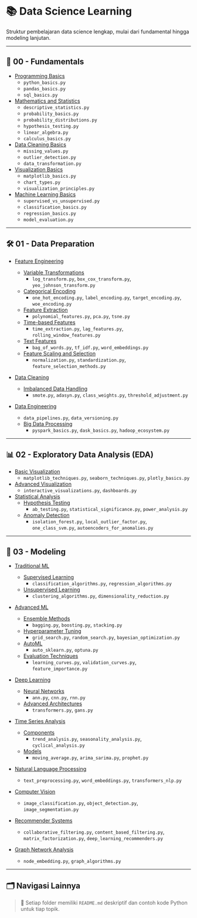 # 📚 Data Science Learning

Struktur pembelajaran data science lengkap, mulai dari fundamental hingga modeling lanjutan.

---

## 🧱 00 - Fundamentals

-   [Programming Basics](00_Fundamentals/Programming_Basics)
    -   `python_basics.py`
    -   `pandas_basics.py`
    -   `sql_basics.py`
-   [Mathematics and Statistics](00_Fundamentals/Mathematics_and_Statistics)
    -   `descriptive_statistics.py`
    -   `probability_basics.py`
    -   `probability_distributions.py`
    -   `hypothesis_testing.py`
    -   `linear_algebra.py`
    -   `calculus_basics.py`
-   [Data Cleaning Basics](00_Fundamentals/Data_Cleaning_Basics)
    -   `missing_values.py`
    -   `outlier_detection.py`
    -   `data_transformation.py`
-   [Visualization Basics](00_Fundamentals/Visualization_Basics)
    -   `matplotlib_basics.py`
    -   `chart_types.py`
    -   `visualization_principles.py`
-   [Machine Learning Basics](00_Fundamentals/Machine_Learning_Basics)
    -   `supervised_vs_unsupervised.py`
    -   `classification_basics.py`
    -   `regression_basics.py`
    -   `model_evaluation.py`

---

## 🛠️ 01 - Data Preparation

-   [Feature Engineering](01_Data_Preparation/Feature_Engineering)

    -   [Variable Transformations](01_Data_Preparation/Feature_Engineering/Variable_Transformations)
        -   `log_transform.py`, `box_cox_transform.py`, `yeo_johnson_transform.py`
    -   [Categorical Encoding](01_Data_Preparation/Feature_Engineering/Categorical_Encoding)
        -   `one_hot_encoding.py`, `label_encoding.py`, `target_encoding.py`, `woe_encoding.py`
    -   [Feature Extraction](01_Data_Preparation/Feature_Engineering/Feature_Extraction)
        -   `polynomial_features.py`, `pca.py`, `tsne.py`
    -   [Time-based Features](01_Data_Preparation/Feature_Engineering/Time-based_Features)
        -   `time_extraction.py`, `lag_features.py`, `rolling_window_features.py`
    -   [Text Features](01_Data_Preparation/Feature_Engineering/Text_Features)
        -   `bag_of_words.py`, `tf_idf.py`, `word_embeddings.py`
    -   [Feature Scaling and Selection](01_Data_Preparation/Feature_Engineering/Feature_Scaling_Selection)
        -   `normalization.py`, `standardization.py`, `feature_selection_methods.py`

-   [Data Cleaning](01_Data_Preparation/Data_Cleaning)

    -   [Imbalanced Data Handling](01_Data_Preparation/Data_Cleaning/Imbalanced_Data_Handling)
        -   `smote.py`, `adasyn.py`, `class_weights.py`, `threshold_adjustment.py`

-   [Data Engineering](01_Data_Preparation/Data_Engineering)

    -   `data_pipelines.py`, `data_versioning.py`
    -   [Big Data Processing](01_Data_Preparation/Data_Engineering/Big_Data_Processing)
        -   `pyspark_basics.py`, `dask_basics.py`, `hadoop_ecosystem.py`

---

## 📊 02 - Exploratory Data Analysis (EDA)

-   [Basic Visualization](02_Exploratory_Data_Analysis/Basic_Visualization)
    -   `matplotlib_techniques.py`, `seaborn_techniques.py`, `plotly_basics.py`
-   [Advanced Visualization](02_Exploratory_Data_Analysis/Advanced_Visualization)
    -   `interactive_visualizations.py`, `dashboards.py`
-   [Statistical Analysis](02_Exploratory_Data_Analysis/Statistical_Analysis)
    -   [Hypothesis Testing](02_Exploratory_Data_Analysis/Statistical_Analysis/Hypothesis_Testing)
        -   `ab_testing.py`, `statistical_significance.py`, `power_analysis.py`
    -   [Anomaly Detection](02_Exploratory_Data_Analysis/Statistical_Analysis/Anomaly_Detection)
        -   `isolation_forest.py`, `local_outlier_factor.py`, `one_class_svm.py`, `autoencoders_for_anomalies.py`

---

## 🤖 03 - Modeling

-   [Traditional ML](03_Modeling/Traditional_ML)

    -   [Supervised Learning](03_Modeling/Traditional_ML/Supervised_Learning)
        -   `classification_algorithms.py`, `regression_algorithms.py`
    -   [Unsupervised Learning](03_Modeling/Traditional_ML/Unsupervised_Learning)
        -   `clustering_algorithms.py`, `dimensionality_reduction.py`

-   [Advanced ML](03_Modeling/Advanced_ML)

    -   [Ensemble Methods](03_Modeling/Advanced_ML/Ensemble_Methods)
        -   `bagging.py`, `boosting.py`, `stacking.py`
    -   [Hyperparameter Tuning](03_Modeling/Advanced_ML/Hyperparameter_Tuning)
        -   `grid_search.py`, `random_search.py`, `bayesian_optimization.py`
    -   [AutoML](03_Modeling/Advanced_ML/AutoML)
        -   `auto_sklearn.py`, `optuna.py`
    -   [Evaluation Techniques](03_Modeling/Advanced_ML/Evaluation_Techniques)
        -   `learning_curves.py`, `validation_curves.py`, `feature_importance.py`

-   [Deep Learning](03_Modeling/Deep_Learning)

    -   [Neural Networks](03_Modeling/Deep_Learning/Neural_Networks)
        -   `ann.py`, `cnn.py`, `rnn.py`
    -   [Advanced Architectures](03_Modeling/Deep_Learning/Advanced_Architectures)
        -   `transformers.py`, `gans.py`

-   [Time Series Analysis](03_Modeling/Time_Series_Analysis)

    -   [Components](03_Modeling/Time_Series_Analysis/Components)
        -   `trend_analysis.py`, `seasonality_analysis.py`, `cyclical_analysis.py`
    -   [Models](03_Modeling/Time_Series_Analysis/Models)
        -   `moving_average.py`, `arima_sarima.py`, `prophet.py`

-   [Natural Language Processing](03_Modeling/Natural_Language_Processing)

    -   `text_preprocessing.py`, `word_embeddings.py`, `transformers_nlp.py`

-   [Computer Vision](03_Modeling/Computer_Vision)

    -   `image_classification.py`, `object_detection.py`, `image_segmentation.py`

-   [Recommender Systems](03_Modeling/Recommender_Systems)

    -   `collaborative_filtering.py`, `content_based_filtering.py`, `matrix_factorization.py`, `deep_learning_recommenders.py`

-   [Graph Network Analysis](03_Modeling/Graph_Network_Analysis)

    -   `node_embedding.py`, `graph_algorithms.py`

---

## 🗂️ Navigasi Lainnya

> 📌 Setiap folder memiliki `README.md` deskriptif dan contoh kode Python untuk tiap topik.
